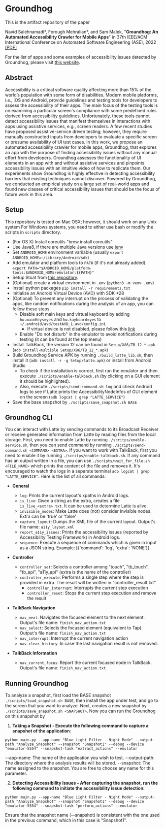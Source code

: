 # Groundhog
This is the artifact repository of the paper

Navid Salehnamadi\*, Forough Mehralian\*, and Sam Malek, "**Groundhog: An Automated Accessibility Crawler for Mobile Apps**" in 37th IEEE/ACM International Conference on Automated Software Engineering (ASE), 2022 [[PDF]](https://seal.ics.uci.edu/publications/2022_ASE_Groundhog.pdf)

For the list of apps and some examples of accessibility issues detected by Groundhog, please visit [this website](https://a11ygroundhog.github.io/).

## Abstract

Accessibility is a critical software quality affecting more than 15% of the world’s population with some form of disabilities. Modern mobile platforms, i.e., iOS and Android, provide guidelines and testing tools for developers to assess the accessibility of their apps. The main focus of the testing tools is on examining a particular screen's compliance with some predefined rules derived from accessibility guidelines. Unfortunately, these tools cannot detect accessibility issues that manifest themselves in interactions with apps using assistive services, e.g., screen readers. A few recent studies have proposed assistive-service driven testing; however, they require manually constructed inputs from developers to evaluate a specific screen or presume availability of UI test cases. In this work, we propose an automated accessibility crawler for mobile apps, Groundhog, that explores an app with the purpose of finding accessibility issues without any manual effort from developers. Groundhog assesses the functionality of UI elements in an app with and without assistive services and pinpoints accessibility issues with an intuitive video of how to replicate them. Our experiments show Groundhog is highly effective in detecting accessibility barriers that existing techniques cannot discover. Powered by Groundhog, we conducted an empirical study on a large set of real-world apps and found new classes of critical accessibility issues that should be the focus of future work in this area.

## Setup
This repository is tested on Mac OSX; however, it should work on any Unix system For Windows systems, you need to either use bash or modify the scripts in `scripts` directory.

- (For OS X) Install coreutils "brew install coreutils"
- Use Java8, if there are multiple Java versions use [jenv](https://www.jenv.be/)
- Set `ANDROID_HOME` environment varilable (usually `export ANDROID_HOME=~/Library/Android/sdk`)
- Add emulator and platform tools to `PATH` (if it's not already added). `export PATH="$ANDROID_HOME/platform-tools:$ANDROID_HOME/emulator:${PATH}"`
- Setup Stoat from [this repository](https://github.com/fmehralian/Stoat/tree/navid).
- (Optional) create a virtual environment in `.env` (`python3 -m venv .env`)
- Install python packages `pip install -r requirements.txt`
- Initialize an Android Virtual Device (AVD) with SDK +28
- (Optional) To prevent any interrupt on the process of validating the apps, like random notifications during the analysis of an app, you can follow these steps.
	- Disable soft main keys and virtual keyboard by adding `hw.mainKeys=yes` and `hw.kayboard=yes`  to `~/.android/avd/testAVD_1.avd/config.ini`
		- If virtual device is not disabled, please follow this [link](https://support.honeywellaidc.com/s/article/CN51-Android-How-to-prevent-virtual-keyboard-from-popping-up)
	- Enable "Do not disturb" in the emulator to avoid notifications during testing (it can be found at the top menu)
- Install TalkBack, the version 12 can be found in `Setup/X86/TB_12_*.apk` (`adb install-multiple Setup/X86/TB_12_*.apk`)
- Build Groundhog Service APK by running `./build_latte_lib.sh`, then install it (`adb install -r -g Setup/latte.apk`) or install from Android Studio
	- To check if the installation is correct, first run the emulator and then execute `./scripts/enable-talkback.sh` (by clicking on a GUI element it should be highlighted).
	- Also, execute `./scripts/send-command.sh log` and check Android logs to see if Latte prints the AccessibilityNodeInfos of GUI element on the screen (`adb logcat | grep "LATTE_SERVICE"`)
-  Save the base snapshot by `./scripts/save_snapshot.sh BASE`


## Groundhog CLI
You can interact with Latte by sending commands to its Broadcast Receiver or receive generated information from Latte by reading files from the local storage. First, you need to enable Latte by running `./scritps/enable-service.sh`, then you can send command by running `./scripts/send-command.sh <COMMAND> <EXTRA>`. If you want to work with TalkBack, first you need to enable it by running `./scritps/enable-talkback.sh`. If any command has an output written in a file, you can use `./scripts/wait_for_file.sh <FILE_NAME>` which prints the content of the file and removes it. It's encouraged to watch the logs in a separate terminal `adb logcat | grep "LATTE_SERVICE"`. Here is the list of all commands:
- **General**
	- `log`: Prints the current layout's xpaths in Android logs.
	- `is_live`: Given a string as the extra, creates a file `is_live_<extra>.txt`. It can be used to determine Latte is alive.
	- `invisible_nodes`: Make Latte does (not) consider invisible nodes. Extra can be 'true' or 'false'
	- `capture_layout`: Dumps the XML file of the current layout. Output's file name: `a11y_layout.xml`
	- `report_a11y_issues`: Prints the accessibility issues (reported by Accessibility Testing Framework) in Android logs.
	- `sequence`: Execute a sequence of commands which is given in input as a JSON string. Example: [{'command': 'log', 'extra': 'NONE'}]

- **Controller**
  - `controller_set`: Selects a controller among "touch", "tb_touch", "tb_api", "a11y_api" (extra is the name of the controller)
  - `controller_execute`: Performs a single step where the step is provided in extra. The result will be written in "controller_result.txt"
	- `controller_interrupt`: Interrupts the current step execution
	- `controller_reset`: Stops the current step execution and remove the result

- **TalkBack Navigation**
	- `nav_next`: Navigates the focused element to the next element. Output's file name: `finish_nav_action.txt`
	- `nav_select`: Selects the focused element (equivalent to Tap). Output's file name: `finish_nav_action.txt`
	- `nav_interrupt`: Interrupt the current navigation action
	- `nav_clear_history`: In case the last navigation result is not removed.
- **TalkBack Information**
	- `nav_current_focus`: Report the current focused node in TalkBack. Output's file name: `finish_nav_action.txt`

## Running Groundhog
To analyze a snapshot, first load the BASE snapshot `./scripts/load_snapshot.sh BASE`, then install the app under test, and go to the screen that you want to analyze. Next, creates a new snapshot by `./scripts/save_snapshot.sh <SNAPSHOT>`. Now you can run the Groundhog on this snapshot by

1. **Taking a Snapshot - Execute the following command to capture a snapshot of the application**:

```shell
python main.py --app-name "Blue Light Filter - Night Mode" --output-path "Analyze_Snapshot" --snapshot "Snapshot1" --debug --device "emulator-5554" --snapshot-task "extract_actions" --emulator
```

--app-name: The name of the application you wish to test. --output-path: The directory where the analysis results will be stored. --snapshot: The name assigned to the snapshot. You are free to choose any name for this parameter. 



2. **Detecting Accessibility Issues - After capturing the snapshot, run the following command to initiate the accessibility issue detection**:

```shell
python main.py --app-name "Blue Light Filter - Night Mode" --output-path "Analyze_Snapshot" --snapshot "Snapshot1" --debug --device "emulator-5554" --snapshot-task "perform_actions" --emulator
```

Ensure that the snapshot name (--snapshot) is consistent with the one used in the previous command, which in this case is "Snapshot1".
